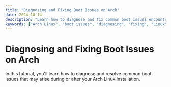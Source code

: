 ```yaml
---
title: "Diagnosing and Fixing Boot Issues on Arch"
date: 2024-10-14
description: "Learn how to diagnose and fix common boot issues encountered on Arch Linux."
keywords: ["Arch Linux", "boot issues", "diagnosing", "fixing", "Linux"]
---
```


# Diagnosing and Fixing Boot Issues on Arch

In this tutorial, you'll learn how to diagnose and resolve common boot issues that may arise during or after your Arch Linux installation.
